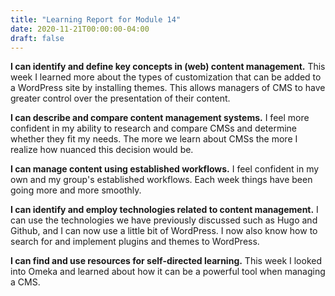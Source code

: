 ```yaml
---
title: "Learning Report for Module 14"
date: 2020-11-21T00:00:00-04:00
draft: false
---
```


**I can identify and define key concepts in (web) content management.** This week I learned more about the types of customization that can be added to a WordPress site by installing themes. This allows managers of CMS to have greater control over the presentation of their content.

**I can describe and compare content management systems.** I feel more confident in my ability to research and compare CMSs and determine whether they fit my needs. The more we learn about CMSs the more I realize how nuanced this decision would be.

**I can manage content using established workflows.** I feel confident in my own and my group's established workflows. Each week things have been going more and more smoothly.

**I can identify and employ technologies related to content management.** I can use the technologies we have previously discussed such as Hugo and Github, and I can now use a little bit of WordPress. I now also know how to search for and implement plugins and themes to WordPress.

**I can find and use resources for self-directed learning.**  This week I looked into Omeka and learned about how it can be a powerful tool when managing a CMS.
